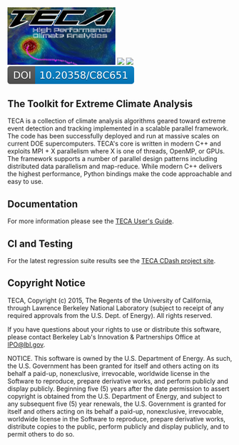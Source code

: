 <img src="doc/rtd/images/teca_logo_crop2_lg.png" width="48%">
<a href="https://travis-ci.com/LBL-EESA/TECA"><img src="https://travis-ci.com/LBL-EESA/TECA.svg?token=zV3LhFtYvjcvo67W2uji&branch=master"></a>
<a href="https://teca.readthedocs.io/en/latest/?badge=latest"><img src="https://readthedocs.org/projects/teca/badge/?version=latest"></a>
<a href="https://doi.org/10.20358/C8C651"><img src="doc/images/teca_doi_badge.svg"></a>


## The Toolkit for Extreme Climate Analysis
TECA is a collection of climate analysis algorithms geared toward extreme event detection and tracking implemented in a scalable parallel framework. The code has been successfully deployed and run at massive scales on current DOE supercomputers. TECA's core is written in modern C++ and exploits MPI + X parallelism where X is one of threads, OpenMP, or GPUs. The framework supports a number of parallel design patterns including distributed data parallelism and map-reduce. While modern C++ delivers the highest performance, Python bindings make the code approachable and easy to use.

## Documentation
For more information please see the [TECA User's Guide](https://teca.readthedocs.io/en/latest/).

## CI and Testing
For the latest regression suite results see the [TECA CDash project site](https://cdash.nersc.gov/index.php?project=TECA).

## Copyright Notice
TECA, Copyright (c) 2015, The Regents of the University of California, through Lawrence Berkeley National Laboratory (subject to receipt of any required approvals from the U.S. Dept. of Energy).  All rights reserved.

If you have questions about your rights to use or distribute this software, please contact Berkeley Lab's Innovation & Partnerships Office at  IPO@lbl.gov.

NOTICE.  This software is owned by the U.S. Department of Energy.  As such, the U.S. Government has been granted for itself and others acting on its behalf a paid-up, nonexclusive, irrevocable, worldwide license in the Software to reproduce, prepare derivative works, and perform publicly and display publicly.  Beginning five (5) years after the date permission to assert copyright is obtained from the U.S. Department of Energy, and subject to any subsequent five (5) year renewals, the U.S. Government is granted for itself and others acting on its behalf a paid-up, nonexclusive, irrevocable, worldwide license in the Software to reproduce, prepare derivative works, distribute copies to the public, perform publicly and display publicly, and to permit others to do so.
